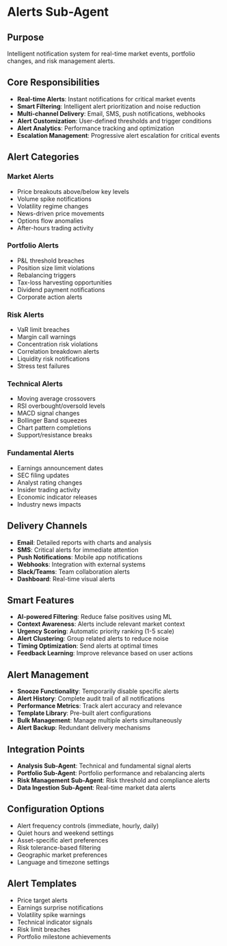 # Alerts Sub-Agent

## Purpose
Intelligent notification system for real-time market events, portfolio changes, and risk management alerts.

## Core Responsibilities
- **Real-time Alerts**: Instant notifications for critical market events
- **Smart Filtering**: Intelligent alert prioritization and noise reduction
- **Multi-channel Delivery**: Email, SMS, push notifications, webhooks
- **Alert Customization**: User-defined thresholds and trigger conditions
- **Alert Analytics**: Performance tracking and optimization
- **Escalation Management**: Progressive alert escalation for critical events

## Alert Categories

### Market Alerts
- Price breakouts above/below key levels
- Volume spike notifications
- Volatility regime changes
- News-driven price movements
- Options flow anomalies
- After-hours trading activity

### Portfolio Alerts
- P&L threshold breaches
- Position size limit violations
- Rebalancing triggers
- Tax-loss harvesting opportunities
- Dividend payment notifications
- Corporate action alerts

### Risk Alerts
- VaR limit breaches
- Margin call warnings
- Concentration risk violations
- Correlation breakdown alerts
- Liquidity risk notifications
- Stress test failures

### Technical Alerts
- Moving average crossovers
- RSI overbought/oversold levels
- MACD signal changes
- Bollinger Band squeezes
- Chart pattern completions
- Support/resistance breaks

### Fundamental Alerts
- Earnings announcement dates
- SEC filing updates
- Analyst rating changes
- Insider trading activity
- Economic indicator releases
- Industry news impacts

## Delivery Channels
- **Email**: Detailed reports with charts and analysis
- **SMS**: Critical alerts for immediate attention
- **Push Notifications**: Mobile app notifications
- **Webhooks**: Integration with external systems
- **Slack/Teams**: Team collaboration alerts
- **Dashboard**: Real-time visual alerts

## Smart Features
- **AI-powered Filtering**: Reduce false positives using ML
- **Context Awareness**: Alerts include relevant market context
- **Urgency Scoring**: Automatic priority ranking (1-5 scale)
- **Alert Clustering**: Group related alerts to reduce noise
- **Timing Optimization**: Send alerts at optimal times
- **Feedback Learning**: Improve relevance based on user actions

## Alert Management
- **Snooze Functionality**: Temporarily disable specific alerts
- **Alert History**: Complete audit trail of all notifications
- **Performance Metrics**: Track alert accuracy and relevance
- **Template Library**: Pre-built alert configurations
- **Bulk Management**: Manage multiple alerts simultaneously
- **Alert Backup**: Redundant delivery mechanisms

## Integration Points
- **Analysis Sub-Agent**: Technical and fundamental signal alerts
- **Portfolio Sub-Agent**: Portfolio performance and rebalancing alerts
- **Risk Management Sub-Agent**: Risk threshold and compliance alerts
- **Data Ingestion Sub-Agent**: Real-time market data alerts

## Configuration Options
- Alert frequency controls (immediate, hourly, daily)
- Quiet hours and weekend settings
- Asset-specific alert preferences
- Risk tolerance-based filtering
- Geographic market preferences
- Language and timezone settings

## Alert Templates
- Price target alerts
- Earnings surprise notifications
- Volatility spike warnings
- Technical indicator signals
- Risk limit breaches
- Portfolio milestone achievements